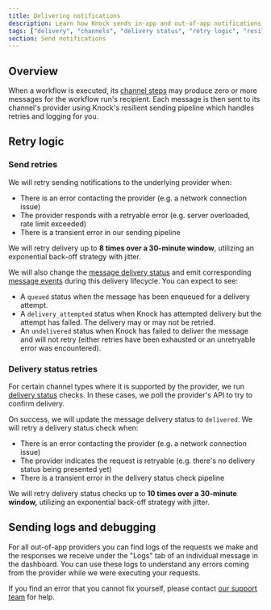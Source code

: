 ```yaml
---
title: Delivering notifications
description: Learn how Knock sends in-app and out-of-app notifications to email, SMS, push, and chat channels (such as Slack).
tags: ["delivery", "channels", "delivery status", "retry logic", "resilience"]
section: Send notifications
---
```


## Overview

When a workflow is executed, its [channel steps](/designing-workflows/channel-step) may produce zero or more messages for the workflow run's recipient. Each message is then sent to its channel's provider using Knock's resilient sending pipeline which handles retries and logging for you.

## Retry logic

### Send retries

We will retry sending notifications to the underlying provider when:

- There is an error contacting the provider (e.g. a network connection issue)
- The provider responds with a retryable error (e.g. server overloaded, rate limit exceeded)
- There is a transient error in our sending pipeline

We will retry delivery up to **8 times over a 30-minute window**, utilizing an exponential back-off strategy with jitter.

We will also change the [message delivery status](/send-notifications/message-statuses#delivery-status) and emit corresponding [message events](/send-notifications/message-statuses#message-events) during this delivery lifecycle. You can expect to see:

- A `queued` status when the message has been enqueued for a delivery attempt.
- A `delivery_attempted` status when Knock has attempted delivery but the attempt has failed. The delivery may or may not be retried.
- An `undelivered` status when Knock has failed to deliver the message and will not retry (either retries have been exhausted or an unretryable error was encountered).

### Delivery status retries

For certain channel types where it is supported by the provider, we run [delivery status](/send-notifications/message-statuses#delivery-status) checks. In these cases, we poll the provider's API to try to confirm delivery.

On success, we will update the message delivery status to `delivered`. We will retry a delivery status check when:

- There is an error contacting the provider (e.g. a network connection issue)
- The provider indicates the request is retryable (e.g. there's no delivery status being presented yet)
- There is a transient error in the delivery status check pipeline

We will retry delivery status checks up to **10 times over a 30-minute window,** utilizing an exponential back-off strategy with jitter.

## Sending logs and debugging

For all out-of-app providers you can find logs of the requests we make and the responses we receive under the "Logs" tab of an individual message in the dashboard. You can use these logs to understand any errors coming from the provider while we were executing your requests.

If you find an error that you cannot fix yourself, please contact [our support team](mailto:support@knock.app) for help.
